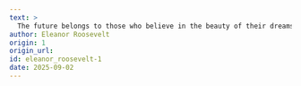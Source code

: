 ```yaml
---
text: >
  The future belongs to those who believe in the beauty of their dreams.
author: Eleanor Roosevelt
origin: 1
origin_url:
id: eleanor_roosevelt-1
date: 2025-09-02 
---
```

